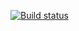 [![Build status](https://ci.appveyor.com/api/projects/status/avbyfh5h14wrvpn5?svg=true)](https://ci.appveyor.com/project/KarinaNM27/aqa-code)
